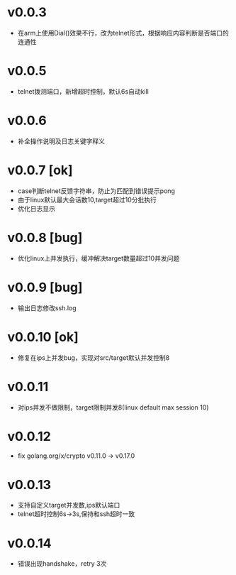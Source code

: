 # v0.0.3
- 在arm上使用Dial()效果不行，改为telnet形式，根据响应内容判断是否端口的连通性

# v0.0.5
- telnet拨测端口，新增超时控制，默认6s自动kill

# v0.0.6
- 补全操作说明及日志关键字释义

# v0.0.7 [ok]
- case判断telnet反馈字符串，防止为匹配到错误提示pong
- 由于linux默认最大会话数10,target超过10分批执行
- 优化日志显示

# v0.0.8 [bug]
- 优化linux上并发执行，缓冲解决target数量超过10并发问题

# v0.0.9 [bug]
- 输出日志修改ssh.log

# v0.0.10 [ok]
- 修复在ips上并发bug，实现对src/target默认并发控制8

# v0.0.11
- 对ips并发不做限制，target限制并发8(linux default max session 10)

# v0.0.12
- fix golang.org/x/crypto v0.11.0 -> v0.17.0

# v0.0.13
- 支持自定义target并发数,ips默认端口
- telnet超时控制6s->3s,保持和ssh超时一致

# v0.0.14
- 错误出现handshake，retry 3次